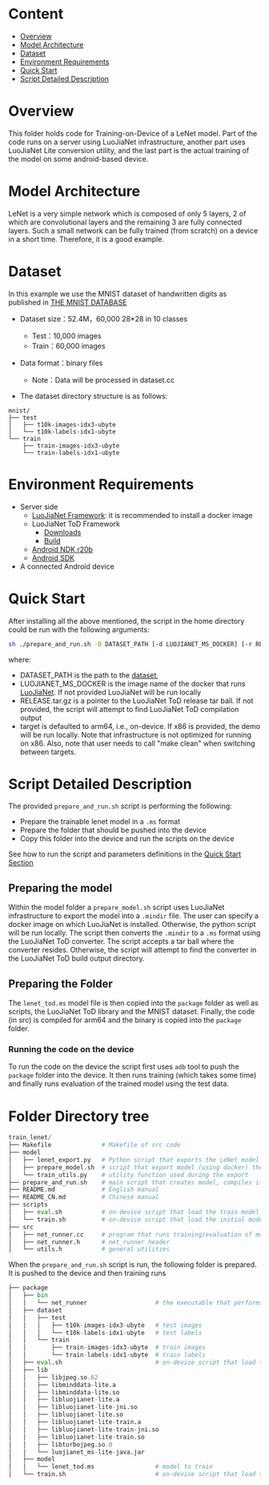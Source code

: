 # Content

<!-- TOC -->

- [Overview](#overview)
- [Model Architecture](#model-architecture)
- [Dataset](#dataset)
- [Environment Requirements](#environment-requirements)
- [Quick Start](#quick-start)
- [Script Detailed Description](#script-detailed-description)

<!-- /TOC -->

# Overview

This folder holds code for Training-on-Device of a LeNet model. Part of the code runs on a server using LuoJiaNet infrastructure, another part uses LuoJiaNet Lite conversion utility, and the last part is the actual training of the model on some android-based device.

# Model Architecture

LeNet is a very simple network which is composed of only 5 layers, 2 of which are convolutional layers and the remaining 3 are fully connected layers. Such a small network can be fully trained (from scratch) on a device in a short time. Therefore, it is a good example.

# Dataset

In this example we use the MNIST dataset of handwritten digits as published in [THE MNIST DATABASE](http://yann.lecun.com/exdb/mnist/)

- Dataset size：52.4M，60,000 28*28 in 10 classes
    - Test：10,000 images
    - Train：60,000 images
- Data format：binary files
    - Note：Data will be processed in dataset.cc

- The dataset directory structure is as follows:

```text
mnist/
├── test
│   ├── t10k-images-idx3-ubyte
│   └── t10k-labels-idx1-ubyte
└── train
    ├── train-images-idx3-ubyte
    └── train-labels-idx1-ubyte
```

# Environment Requirements

- Server side
    - [LuoJiaNet Framework](https://www.luojianet_ms.cn/install/en): it is recommended to install a docker image
    - LuoJiaNet ToD Framework
        - [Downloads](https://www.luojianet_ms.cn/lite/docs/en/master/use/downloads.html)
        - [Build](https://www.luojianet_ms.cn/lite/docs/en/master/use/build.html)
    - [Android NDK r20b](https://dl.google.com/android/repository/android-ndk-r20b-linux-x86_64.zip)
    - [Android SDK](https://developer.android.com/studio?hl=zh-cn#cmdline-tools)
- A connected Android device

# Quick Start

After installing all the above mentioned, the script in the home directory could be run with the following arguments:

```bash
sh ./prepare_and_run.sh -D DATASET_PATH [-d LUOJIANET_MS_DOCKER] [-r RELEASE.tar.gz] [-t arm64|x86]
```

where:

- DATASET_PATH is the path to the [dataset](#dataset),
- LUOJIANET_MS_DOCKER is the image name of the docker that runs [LuoJiaNet](#environment-requirements). If not provided LuoJiaNet will be run locally
- RELEASE.tar.gz is a pointer to the LuoJiaNet ToD release tar ball. If not provided, the script will attempt to find LuoJiaNet ToD compilation output
- target is defaulted to arm64, i.e., on-device. If x86 is provided, the demo will be run locally. Note that infrastructure is not optimized for running on x86. Also, note that user needs to call "make clean" when switching between targets.

# Script Detailed Description

The provided `prepare_and_run.sh` script is performing the following:

- Prepare the trainable lenet model in a `.ms` format
- Prepare the folder that should be pushed into the device
- Copy this folder into the device and run the scripts on the device

See how to run the script and parameters definitions in the [Quick Start Section](#quick-start)

## Preparing the model

Within the model folder a `prepare_model.sh` script uses LuoJiaNet infrastructure to export the model into a `.mindir` file. The user can specify a docker image on which LuoJiaNet is installed. Otherwise, the python script will be run locally.
The script then converts the `.mindir` to a `.ms` format using the LuoJiaNet ToD converter.
The script accepts a tar ball where the converter resides. Otherwise, the script will attempt to find the converter in the LuoJiaNet ToD build output directory.

## Preparing the Folder

The `lenet_tod.ms` model file is then copied into the `package` folder as well as scripts, the LuoJiaNet ToD library and the MNIST dataset.
Finally, the code (in src) is compiled for arm64 and the binary is copied into the `package` folder.

### Running the code on the device

To run the code on the device the script first uses `adb` tool to push the `package` folder into the device. It then runs training (which takes some time) and finally runs evaluation of the trained model using the test data.

# Folder Directory tree

``` python
train_lenet/
├── Makefile              # Makefile of src code
├── model
│   ├── lenet_export.py   # Python script that exports the LeNet model to .mindir
│   ├── prepare_model.sh  # script that export model (using docker) then converts it
│   └── train_utils.py    # utility function used during the export
├── prepare_and_run.sh    # main script that creates model, compiles it and send to device for running
├── README.md             # English manual
├── README_CN.md          # Chinese manual
├── scripts
│   ├── eval.sh           # on-device script that load the train model and evaluates its accuracy
│   └── train.sh          # on-device script that load the initial model and train it
├── src
│   ├── net_runner.cc     # program that runs training/evaluation of models
│   ├── net_runner.h      # net_runner header
│   └── utils.h           # general utilities
```

When the `prepare_and_run.sh` script is run, the following folder is prepared. It is pushed to the device and then training runs

``` python
├── package
│   ├── bin
│   │   └── net_runner                   # the executable that performs the training/evaluation
│   ├── dataset
│   │   ├── test
│   │   │   ├── t10k-images-idx3-ubyte   # test images
│   │   │   └── t10k-labels-idx1-ubyte   # test labels
│   │   └── train
│   │       ├── train-images-idx3-ubyte  # train images
│   │       └── train-labels-idx1-ubyte  # train labels
│   ├── eval.sh                          # on-device script that load the train model and evaluates its accuracy
│   ├── lib
│   │   ├── libjpeg.so.62
│   │   ├── libminddata-lite.a
│   │   ├── libminddata-lite.so
│   │   ├── libluojianet-lite.a
│   │   ├── libluojianet-lite-jni.so
│   │   ├── libluojianet-lite.so
│   │   ├── libluojianet-lite-train.a
│   │   ├── libluojianet-lite-train-jni.so
│   │   ├── libluojianet-lite-train.so
│   │   ├── libturbojpeg.so.0
│   │   └── luojianet_ms-lite-java.jar
│   ├── model
│   │   └── lenet_tod.ms                 # model to train
│   └── train.sh                         # on-device script that load the initial model and train it
```
